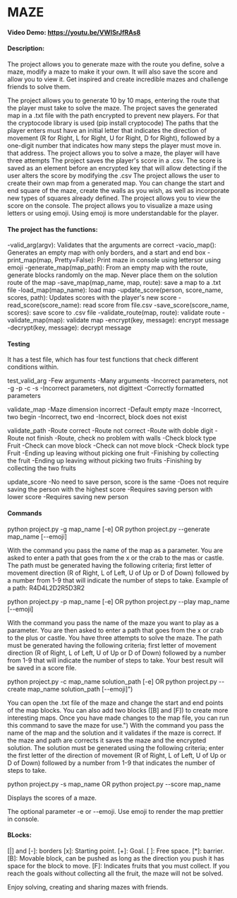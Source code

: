 # MAZE
#### Video Demo:  <https://youtu.be/VWlSrJfRAs8>
#### Description:
The project allows you to generate maze with the route you define, solve a maze, modify a maze to make it your own. It will also save the score and allow you to view it. Get inspired and create incredible mazes and challenge friends to solve them.

The project allows you to generate 10 by 10 maps, entering the route that the player must take to solve the maze.
The project saves the generated map in a .txt file with the path encrypted to prevent new players. For that the cryptocode library is used (pip install cryptocode)
The paths that the player enters must have an initial letter that indicates the direction of movement (R for Right, L for Right, U for Right, D for Right), followed by a one-digit number that indicates how many steps the player must move in. that address.
The project allows you to solve a maze, the player will have three attempts
The project saves the player's score in a .csv. The score is saved as an element before an encrypted key that will allow detecting if the user alters the score by modifying the .csv
The project allows the user to create their own map from a generated map. You can change the start and end square of the maze, create the walls as you wish, as well as incorporate new types of squares already defined.
The project allows you to view the score on the console.
The project allows you to visualize a maze using letters or using emoji. Using emoji is more understandable for the player.

#### The project has the functions:
-valid_arg(argv): Validates that the arguments are correct
-vacio_map(): Generates an empty map with only borders, and a start and end box
-print_map(map, Pretty=False): Print maze in console using lettersor using emoji
-generate_map(map_path): From an empty map with the route, generate blocks randomly on the map. Never place them on the solution route of the map
-save_map(map_name, map, route): save a map to a .txt file
-load_map(map_name): load map
-update_score(person, score_name, scores, path): Updates scores with the player's new score
-read_score(score_name): read score from file.csv
-save_score(score_name, scores): save score to .csv file
-validate_route(map, route): validate route
-validate_map(map): validate map
-encrypt(key, message): encrypt message
-decrypt(key, message): decrypt message

#### Testing
It has a test file, which has four test functions that check different conditions within.

test_valid_arg
-Few arguments
-Many arguments
-Incorrect parameters, not -g -p -c -s
-Incorrect parameters, not digittext
-Correctly formatted parameters

validate_map
-Maze dimension incorrect
-Default empty maze
-Incorrect, two begin
-Incorrect, two end
-Incorrect, block does not exist

validate_path
-Route correct
-Route not correct
-Route with doble digit
-Route not finish
-Route, check no problem with walls
-Check block type Fruit
-Check can move block
-Check can not move block
-Check block type Fruit
-Ending up leaving without picking one fruit
-Finishing by collecting the fruit
-Ending up leaving without picking two fruits
-Finishing by collecting the two fruits

update_score
-No need to save person, score is the same
-Does not require saving the person with the highest score
-Requires saving person with lower score
-Requires saving new person


#### Commands
python project.py -g map_name [-e] OR python project.py --generate map_name [--emoji]

With the command you pass the name of the map as a parameter. You are asked to enter a path that goes from the x or the crab to the mas or castle.
The path must be generated having the following criteria; first letter of movement direction (R of Right, L of Left, U of Up or D of Down) followed by a number from 1-9 that will indicate the number of steps to take.
Example of a path: R4D4L2D2R5D3R2


python project.py -p map_name [-e] OR python project.py --play map_name [--emoji]

With the command you pass the name of the maze you want to play as a parameter. You are then asked to enter a path that goes from the x or crab to the plus or castle. You have three attempts to solve the maze.
The path must be generated having the following criteria; first letter of movement direction (R of Right, L of Left, U of Up or D of Down) followed by a number from 1-9 that will indicate the number of steps to take.
Your best result will be saved in a score file.


python project.py -c map_name solution_path [-e] OR python project.py --create map_name solution_path [--emoji]")

You can open the .txt file of the maze and change the start and end points of the map blocks. You can also add two blocks ([B] and [F]) to create more interesting maps.
Once you have made changes to the map file, you can run this command to save the maze for use.")
With the command you pass the name of the map and the solution and it validates if the maze is correct. If the maze and path are corrects it saves the maze and the encrypted solution.
The solution must be generated using the following criteria; enter the first letter of the direction of movement (R of Right, L of Left, U of Up or D of Down) followed by a number from 1-9 that indicates the number of steps to take.


python project.py -s map_name OR python project.py --score map_name

Displays the scores of a maze.

The optional parameter -e or --emoji. Use emoji to render the map prettier in console.

#### BLocks:
[|] and [-]: borders
[x]: Starting point.
[+]: Goal.
[ ]: Free space.
[*]: barrier.
[B]: Movable block, can be pushed as long as the direction you push it has space for the block to move.
[F]: Indicates fruits that you must collect. If you reach the goals without collecting all the fruit, the maze will not be solved.

Enjoy solving, creating and sharing mazes with friends.
